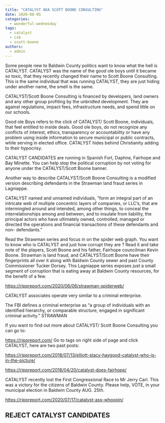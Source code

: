 ```yaml
---
title: "CATALYST AKA SCOTT BOONE CONSULTING"
date: 2020-08-05
categories: 
  - wonderful-wednesday
tags: 
  - catalyst
  - csb
  - scott-boone
authors: 
  - admin
---
```


Some people new to Baldwin County politics want to know what the hell is CATALYST. CATALYST was the name of the good ole boys until it became so toxic, that they recently changed their name to Scott Boone Consulting. This is the same individual that was running CATALYST, they are just hiding under another name, the smell is the same.

CATALYST/Scott Boone Consulting is financed by developers, land owners and any other group profiting by the unbridled development. They are against regulations, impact fees, infrastructure needs, and spend little on our schools.

Good ole Boys refers to the click of CATALYST/ Scott Boone, individuals, that feel entitled to inside deals. Good ole boys, do not recognize any conflicts of interest, ethics, transparency or accountability or have any problem using inside information to secure municipal or public contracts, while serving in elected office. CATALYST hides behind Christianity adding to their hypocrisy.

CATALYST CANDIDATES are running in Spanish Fort, Daphne, Fairhope and Bay Minette. You can help stop the political corruption by not voting for anyone under the CATALYST/Scott Boone banner.

Another way to describe CATALYST/Scott Boone Consulting is a modified version describing defendants in the Strawman land fraud series in Lagniappe.

CATALYST named and unnamed individuals, ”form an integral part of an intricate web of multiple concentric layers of companies, or LLC’s, that are intermingled around and intended, among other things, to conceal the interrelationships among and between, and to insulate from liability, the principal actors who have ultimately owned, controlled, managed or directed the operations and financial transactions of these defendants and non- defendants.”

Read the Strawman series and focus in on the spider web graph. You want to know who is CATALYST and just how corrupt they are ? Read it and take note of the players, Scott Boone and his father, Fairhope councilman Kevin Boone. Strawman is land fraud, and CATALYST/Scott Boone have their fingerprints all over it along with Baldwin County sewer and past County Commissioner Tucker Dorsey. This Lagniappe series exposes just a small segment of corruption that is eating away at Baldwin County resources, for the benefit of a few.

https://rippreport.com/2020/06/06/strawman-spiderweb/

CATALYST associates operate very similar to a criminal enterprise.

The FBI defines a criminal enterprise as “a group of individuals with an identified hierarchy, or comparable structure, engaged in significant criminal activity.” STRAWMAN

If you want to find out more about CATALYST/ Scott Boone Consulting you can go to:

https://rippreport.com/ Go to tags on right side of page and click CATALYST, here are two past posts:

https://rippreport.com/2018/07/13/elliott-stacy-haygood-catalyst-who-is-in-the-picture/

https://rippreport.com/2018/04/20/catalyst-does-fairhope/

CATALYST recently lost the First Congressional Race to Mr Jerry Carl. This was a victory for the citizens of Baldwin County. Please help, VOTE, in your municipal election in Baldwin County AUG. 25th.

https://rippreport.com/2020/07/17/catalyst-ass-whoopin/

## REJECT CATALYST CANDIDATES
